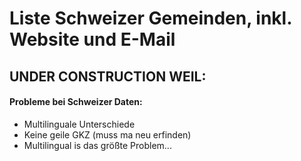 # Liste Schweizer Gemeinden, inkl. Website und E-Mail

## UNDER CONSTRUCTION WEIL:

#### Probleme bei Schweizer Daten:

* Multilinguale Unterschiede
* Keine geile GKZ (muss ma neu erfinden)
* Multilingual is das größte Problem...
